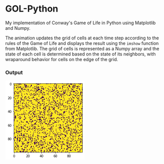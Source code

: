 # GOL-Python
My implementation of Conway's Game of Life in Python using Matplotlib and Numpy.

The animation updates the grid of cells at each time step according to the rules of the Game of Life and displays the result using the `imshow` function from Matplotlib. The grid of cells is represented as a Numpy array and the state of each cell is determined based on the state of its neighbors, with wraparound behavior for cells on the edge of the grid.

### Output
<img src="https://raw.githubusercontent.com/acromondx/GOL-Python/main/output.png" />

